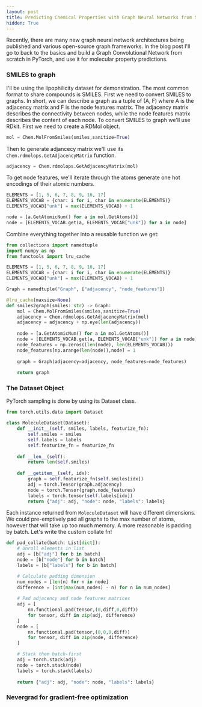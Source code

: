 ```yaml
---
layout: post
title: Predicting Chemical Properties with Graph Neural Networks from Scratch with PyTorch
hidden: True
---
```


Recently, there are many new graph neural network architectures being published and various open-source graph frameworks. In the blog post I'll go to back to the basics and build a Graph Convolutional Network from scratch in PyTorch, and use it for molecular property predictions.
### SMILES to graph
I'll be using the lipophilicity dataset for demonstration. The most common format to share compounds is SMILES. First we need to convert SMILES to graphs. In short, we can describe a graph as a tuple of (A, F) where A is the adjacency matrix and F is the node features matrix. The adjacency matrix describes the connectivity between nodes, while the node features matrix describes the content of each node. To convert SMILES to graph we'll use RDkit. First we need to create a RDMol object.
```python
mol = Chem.MolFromSmiles(smiles,sanitize=True)
```
Then to generate adjancecy matrix we'll use its `Chem.rdmolops.GetAdjacencyMatrix` function. 
```python
adjacency = Chem.rdmolops.GetAdjacencyMatrix(mol)
```
To get node features, we'll iterate through the atoms generate one hot encodings of their atomic numbers.
```python
ELEMENTS = [1, 5, 6, 7, 8, 9, 16, 17]
ELEMENTS_VOCAB = {char: i for i, char in enumerate(ELEMENTS)}
ELEMENTS_VOCAB["unk"] = max(ELEMENTS_VOCAB) + 1

node = [a.GetAtomicNum() for a in mol.GetAtoms()]
node = [ELEMENTS_VOCAB.get(a, ELEMENTS_VOCAB["unk"]) for a in node]
```

Combine everything together into a reusable function we get:
```python
from collections import namedtuple
import numpy as np
from functools import lru_cache

ELEMENTS = [1, 5, 6, 7, 8, 9, 16, 17]
ELEMENTS_VOCAB = {char: i for i, char in enumerate(ELEMENTS)}
ELEMENTS_VOCAB["unk"] = max(ELEMENTS_VOCAB) + 1

Graph = namedtuple("Graph", ["adjacency", "node_features"])

@lru_cache(maxsize=None)
def smiles2graph(smiles: str) -> Graph:
    mol = Chem.MolFromSmiles(smiles,sanitize=True)
    adjacency = Chem.rdmolops.GetAdjacencyMatrix(mol)
    adjacency = adjacency + np.eye(len(adjacency))
    
    node = [a.GetAtomicNum() for a in mol.GetAtoms()]
    node = [ELEMENTS_VOCAB.get(a, ELEMENTS_VOCAB["unk"]) for a in node]
    node_features = np.zeros((len(node), len(ELEMENTS_VOCAB)))
    node_features[np.arange(len(node)),node] = 1
    
    graph = Graph(adjacency=adjacency, node_features=node_features)
    
    return graph
```

### The Dataset Object
PyTorch sampling is done by using its Dataset class. 

```python
from torch.utils.data import Dataset

class MoleculeDataset(Dataset):
    def __init__(self, smiles, labels, featurize_fn):
        self.smiles = smiles
        self.labels = labels
        self.featurize_fn = featurize_fn
        
    def __len__(self):
        return len(self.smiles)
    
    def __getitem__(self, idx):
        graph = self.featurize_fn(self.smiles[idx])
        adj = torch.Tensor(graph.adjacency)
        node = torch.Tensor(graph.node_features)
        labels = torch.tensor(self.labels[idx])
        return {"adj": adj, "node": node, "labels": labels}
```
Each instance returned from `MoleculeDataset` will have different dimensions. We could pre-emptively pad all graphs to the max number of atoms, however that will take up too much memory. A more reasonable is padding by batch. Let's write the custom collate fn!
```python
def pad_collate(batch: List[dict]):
    # Unroll elements in list
    adj = [b["adj"] for b in batch]
    node = [b["node"] for b in batch]
    labels = [b["labels"] for b in batch]

    # Calculate padding dimension
    num_nodes = [len(n) for n in node]
    difference = [int(max(num_nodes) - n) for n in num_nodes]
    
    # Pad adjacency and node features matrices
    adj = [
        nn.functional.pad(tensor,(0,diff,0,diff)) 
        for tensor, diff in zip(adj, difference)
    ]
    node = [
        nn.functional.pad(tensor,(0,0,0,diff)) 
        for tensor, diff in zip(node, difference)
    ]

    # Stack them batch-first
    adj = torch.stack(adj)
    node = torch.stack(node)
    labels = torch.stack(labels)
    
    return {"adj": adj, "node": node, "labels": labels}
```
### Nevergrad for gradient-free optimization

